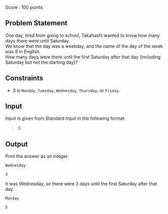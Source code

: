 Score : $100$ points

## Problem Statement

One day, tired from going to school, Takahashi wanted to know how many days there were until Saturday.<br>
We know that the day was a weekday, and the name of the day of the week was $S$ in English.<br>
How many days were there until the first Saturday after that day (including Saturday but not the starting day)?  

## Constraints

- $S$ is `Monday`, `Tuesday`, `Wednesday`, `Thursday`, or `Friday`.

## Input

Input is given from Standard Input in the following format:

> $S$

## Output

Print the answer as an integer.

```input1
Wednesday
```

```output1
3
```

It was Wednesday, so there were $3$ days until the first Saturday after that day.

```input2
Monday
```

```output2
5
```